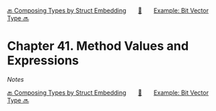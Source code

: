 [🔙 Composing Types by Struct Embedding][previous-chapter]&nbsp;&nbsp;&nbsp;&nbsp;&nbsp;&nbsp;&nbsp;[🏡][readme]&nbsp;&nbsp;&nbsp;&nbsp;&nbsp;&nbsp;&nbsp;[Example: Bit Vector Type 🔜][upcoming-chapter]

# Chapter 41. Method Values and Expressions

_Notes_

[🔙 Composing Types by Struct Embedding][previous-chapter]&nbsp;&nbsp;&nbsp;&nbsp;&nbsp;&nbsp;&nbsp;[🏡][readme]&nbsp;&nbsp;&nbsp;&nbsp;&nbsp;&nbsp;&nbsp;[Example: Bit Vector Type 🔜][upcoming-chapter]

[readme]: README.md
[previous-chapter]: ch040-composing-types-by-struct-embedding.md
[upcoming-chapter]: ch042-example-bit-vector-type.md